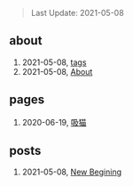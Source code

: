 > Last Update: 2021-05-08

## about
1. 2021-05-08, [tags](about/tags.md)
1. 2021-05-08, [About](about/me.md)
## pages
1. 2020-06-19, [吸猫](pages/吸猫.md)
## posts
1. 2021-05-08, [New Begining](posts/bookmarks.md)